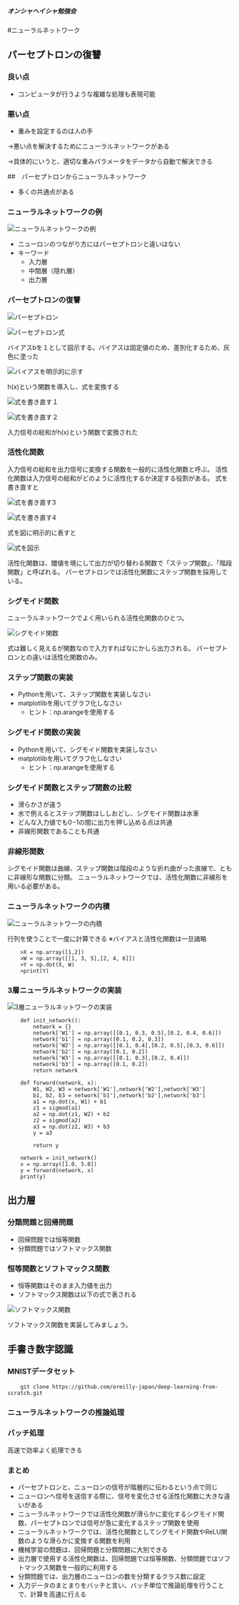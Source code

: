 ##### オンシャヘイシャ勉強会
#ニューラルネットワーク
## パーセプトロンの復讐
### 良い点
+ コンピュータが行うような複雑な処理も表現可能

### 悪い点
+ 重みを設定するのは人の手

→悪い点を解決するためにニューラルネットワークがある

→具体的にいうと、適切な重みパラメータをデータから自動で解決できる

##　パーセプトロンからニューラルネットワーク
+ 多くの共通点がある

### ニューラルネットワークの例
![ニューラルネットワークの例](3-1.png)

+ ニューロンのつながり方にはパーセプトロンと違いはない
+ キーワード
    + 入力層
    + 中間層（隠れ層）
    + 出力層

### パーセプトロンの復讐
![パーセプトロン](2-1.png)

![パーセプトロン式](2-2.png)

バイアスbを１として図示する。バイアスは固定値のため、差別化するため、灰色に塗った

![バイアスを明示的に示す](3-2.png)

h(x)という関数を導入し、式を変換する

![式を書き直す１](3-3.png)

![式を書き直す２](3-4.png)

入力信号の総和がh(x)という関数で変換された

### 活性化関数
入力信号の総和を出力信号に変換する関数を一般的に活性化関数と呼ぶ。
活性化関数は入力信号の総和がどのように活性化するか決定する役割がある。
式を書き直すと

![式を書き直す3](3-5.png)

![式を書き直す4](3-6.png)

式を図に明示的に表すと

![式を図示](3-7.png)

活性化関数は、閾値を境にして出力が切り替わる関数で「ステップ関数」、「階段関数」と呼ばれる。
パーセプトロンでは活性化関数にステップ関数を採用している。

### シグモイド関数
ニューラルネットワークでよく用いられる活性化関数のひとつ。

![シグモイド関数](3-8.png)

式は難しく見えるが関数なので入力すればなにかしら出力される。
パーセプトロンとの違いは活性化関数のみ。

### ステップ関数の実装
+ Pythonを用いて、ステップ関数を実装しなさい
+ matplotlibを用いてグラフ化しなさい
    + ヒント：np.arangeを使用する

### シグモイド関数の実装
+ Pythonを用いて、シグモイド関数を実装しなさい
+ matplotlibを用いてグラフ化しなさい
    + ヒント：np.arangeを使用する

### シグモイド関数とステップ関数の比較
+ 滑らかさが違う
+ 水で例えるとステップ関数はししおどし、シグモイド関数は水車
+ どんな入力値でも0−1の間に出力を押し込める点は共通
+ 非線形関数であることも共通

### 非線形関数
シグモイド関数は曲線、ステップ関数は階段のような折れ曲がった直線で、ともに非線形な関数に分類。
ニューラルネットワークでは、活性化関数に非線形を用いる必要がある。

### ニューラルネットワークの内積
![ニューラルネットワークの内積](3-9.png)

行列を使うことで一度に計算できる
※バイアスと活性化関数は一旦諸略

        >X = np.array([1,2])
        >W = np.array([[1, 3, 5],[2, 4, 6]])
        >Y = np.dot(X, W)
        >print(Y)

### 3層ニューラルネットワークの実装
![3層ニューラルネットワークの実装](3-10.png)

        def init_network():
            network = {}
            network['W1'] = np.array([[0.1, 0.3, 0.5],[0.2, 0.4, 0.6]])
            network['b1'] = np.array([0.1, 0.2, 0.3])
            network['W2'] = np.array([[0.1, 0.4],[0.2, 0.5],[0.3, 0.6]])
            network['b2'] = np.array([0.1, 0.2])
            network['W3'] = np.array([[0.1, 0.3],[0.2, 0.4]])
            network['b3'] = np.array([0.1, 0.2])
            return network

        def forword(network, x):
            W1, W2, W3 = network['W1'],network['W2'],network['W3']
            b1, b2, b3 = network['b1'],network['b2'],network['b3']
            a1 = np.dot(x, W1) + b1
            z1 = sigmod(a1)
            a2 = np.dot(z1, W2) + b2
            z2 = sigmod(a2)
            a3 = np.dot(z2, W3) + b3
            y = a3

            return y

        network = init_network()
        x = np.array([1.0, 5.0])
        y = forword(network, x)
        print(y)

## 出力層
### 分類問題と回帰問題
+ 回帰問題では恒等関数
+ 分類問題ではソフトマックス関数

### 恒等関数とソフトマックス関数
+ 恒等関数はそのまま入力値を出力
+ ソフトマックス関数は以下の式で表される

![ソフトマックス関数](3-11.png)

ソフトマックス関数を実装してみましょう。

## 手書き数字認識
### MNISTデータセット


        git clone https://github.com/oreilly-japan/deep-learning-from-scratch.git


### ニューラルネットワークの推論処理
### バッチ処理
高速で効率よく処理できる

### まとめ
+ パーセプトロンと、ニューロンの信号が階層的に伝わるという点で同じ
+ ニューロンへ信号を送信する際に、信号を変化させる活性化関数に大きな違いがある
+ ニューラルネットワークでは活性化関数が滑らかに変化するシグモイド関数、パーセプトロンでは信号が急に変化するステップ関数を使用
+ ニューラルネットワークでは、活性化関数としてシグモイド関数やReLU関数のような滑らかに変換する関数を利用
+ 機械学習の問題は、回帰問題と分類問題に大別できる
+ 出力層で使用する活性化関数は、回帰問題では恒等関数、分類問題ではソフトマックス関数を一般的に利用する
+ 分類問題では、出力層のニューロンの数を分類するクラス数に設定
+ 入力データのまとまりをバッチと言い、バッチ単位で推論処理を行うことで、計算を高速に行える